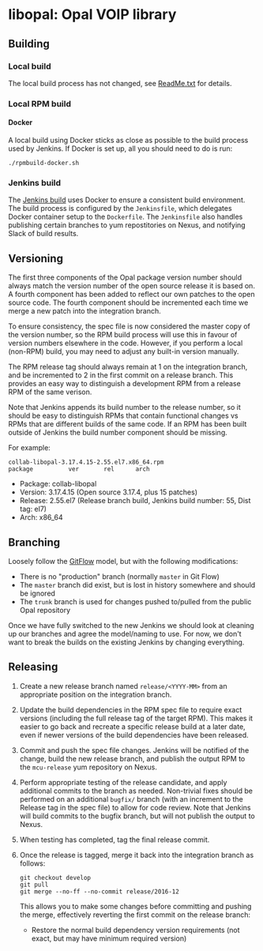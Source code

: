 # libopal: Opal VOIP library

## Building

### Local build

The local build process has not changed, see [ReadMe.txt](ReadMe.txt) for details.

### Local RPM build

#### Docker

A local build using Docker sticks as close as possible to the build process
used by Jenkins.  If Docker is set up, all you should need to do is run:

    ./rpmbuild-docker.sh

### Jenkins build

The [Jenkins build][1] uses Docker to ensure a consistent build environment. The
build process is configured by the `Jenkinsfile`, which delegates Docker
container setup to the `Dockerfile`. The `Jenkinsfile` also handles publishing
certain branches to yum repostitories on Nexus, and notifying Slack of build
results.

## Versioning

The first three components of the Opal package version number should always
match the version number of the open source release it is based on. A fourth
component has been added to reflect our own patches to the open source code. The
fourth component should be incremented each time we merge a new patch into the
integration branch.

To ensure consistency, the spec file is now considered the master copy of the
version number, so the RPM build process will use this in favour of version
numbers elsewhere in the code. However, if you perform a local (non-RPM) build,
you may need to adjust any built-in version manually.

The RPM release tag should always remain at 1 on the integration branch, and be
incremented to 2 in the first commit on a release branch. This provides an easy
way to distinguish a development RPM from a release RPM of the same verison.

Note that Jenkins appends its build number to the release number, so it should
be easy to distinguish RPMs that contain functional changes vs RPMs that are
different builds of the same code. If an RPM has been built outside of Jenkins
the build number component should be missing.

For example:

    collab-libopal-3.17.4.15-2.55.el7.x86_64.rpm
    package          ver       rel      arch

* Package: collab-libopal
* Version: 3.17.4.15 (Open source 3.17.4, plus 15 patches)
* Release: 2.55.el7 (Release branch build, Jenkins build number: 55, Dist tag: el7)
* Arch: x86_64

## Branching

Loosely follow the [GitFlow][3] model, but with the following modifications:
* There is no "production" branch (normally `master` in Git Flow)
* The `master` branch did exist, but is lost in history somewhere
  and should be ignored
* The `trunk` branch is used for changes pushed to/pulled from the public Opal
  repository

Once we have fully switched to the new Jenkins we should look at cleaning up our
branches and agree the model/naming to use. For now, we don't want to break the
builds on the existing Jenkins by changing everything.

## Releasing

1. Create a new release branch named `release/<YYYY-MM>` from an appropriate
   position on the integration branch.
1. Update the build dependencies in the RPM spec file to require exact versions
   (including the full release tag of the target RPM).
   This makes it easier to go back and recreate a specific release build at a
   later date, even if newer versions of the build dependencies have been
   released.
1. Commit and push the spec file changes. Jenkins will be notified of the
   change, build the new release branch, and publish the output RPM to the
   `mcu-release` yum repository on Nexus.
1. Perform appropriate testing of the release candidate, and apply additional
   commits to the branch as needed. Non-trivial fixes should be performed on an
   additional `bugfix/` branch (with an increment to the Release tag in the
   spec file) to allow for code review. Note that Jenkins will build commits to
   the bugfix branch, but will not publish the output to Nexus.
1. When testing has completed, tag the final release commit.
1. Once the release is tagged, merge it back into the integration branch as
   follows:

       git checkout develop
       git pull
       git merge --no-ff --no-commit release/2016-12

   This allows you to make some changes before committing and pushing the merge,
   effectively reverting the first commit on the release branch:
   * Restore the normal build dependency version requirements (not exact, but
     may have minimum required version)

[1]: http://collab-jenkins.bbpd.io/job/zsdk-opal/
[2]: http://semver.org/
[3]: http://nvie.com/posts/a-successful-git-branching-model/

